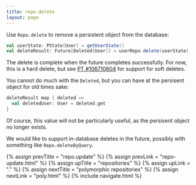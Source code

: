 ```yaml
---
title: repo.delete
layout: page
---
```


Use `Repo.delete` to remove a persistent object from the database:

```scala
val userState: PState[User] = getUserState()
val deleteResult: Future[Deleted[User]] = userRepo.delete(userState)
```

The delete is complete when the future completes successfully.
For now, this is a hard delete, but see [PT
#106710604](https://www.pivotaltracker.com/story/show/106710604) for
support for soft deletes.

You cannot do much with the `Deleted`, but you can have at the
persisent object for old times sake:

```scala
deleteResult map { deleted =>
  val deletedUser: User = deleted.get
}
```

Of course, this value will not be particularly useful, as the
persisent object no longer exists.

<div class = "blue-side-bar">

We would like to support in-database deletes in the future, possibly
with something like <code>Repo.deleteByQuery</code>.

</div>

{% assign prevTitle = "repo.update" %}
{% assign prevLink = "repo-update.html" %}
{% assign upTitle = "repositories" %}
{% assign upLink = "." %}
{% assign nextTitle = "polymorphic repositories" %}
{% assign nextLink = "poly.html" %}
{% include navigate.html %}
